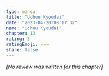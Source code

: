 ```yaml
---
type: manga
title: "Uchuu Kyoudai"
date: "2023-04-20T08:17:32"
name: "Uchuu Kyoudai"
chapter: 13
rating: 3
ratingEmoji: ⭐️⭐️⭐️
share: false
---
```


*[No review was written for this chapter]*
